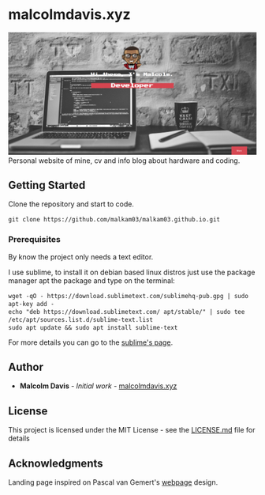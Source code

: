 
# malcolmdavis.xyz
![pageHome](images/pageHome.png)
Personal website of mine, cv and info blog about hardware and coding.
## Getting Started

Clone the repository and start to code.
```
git clone https://github.com/malkam03/malkam03.github.io.git
```

### Prerequisites

By know the project only needs a text editor.

I use sublime, to install it on debian based linux distros just use the package manager apt the package and type on the terminal:
```
wget -qO - https://download.sublimetext.com/sublimehq-pub.gpg | sudo apt-key add -
echo "deb https://download.sublimetext.com/ apt/stable/" | sudo tee /etc/apt/sources.list.d/sublime-text.list
sudo apt update && sudo apt install sublime-text 
```
For more details you can go to the [sublime's page](https://www.sublimetext.com/docs/3/linux_repositories.html).


## Author

* **Malcolm Davis** - *Initial work* - [malcolmdavis.xyz](https://github.com/malkam03/malkam03.github.io)

## License

This project is licensed under the MIT License - see the [LICENSE.md](LICENSE.md) file for details

## Acknowledgments

Landing page inspired on Pascal van Gemert's [webpage](http://www.pascalvangemert.nl/) design.
